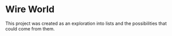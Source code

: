 # Wire World

This project was created as an exploration into lists and the possibilities that could come from them.
 
